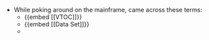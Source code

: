 - While poking around on the mainframe, came across these terms:
	- {{embed [[VTOC]]}}
	- {{embed [[Data Set]]}}
	-